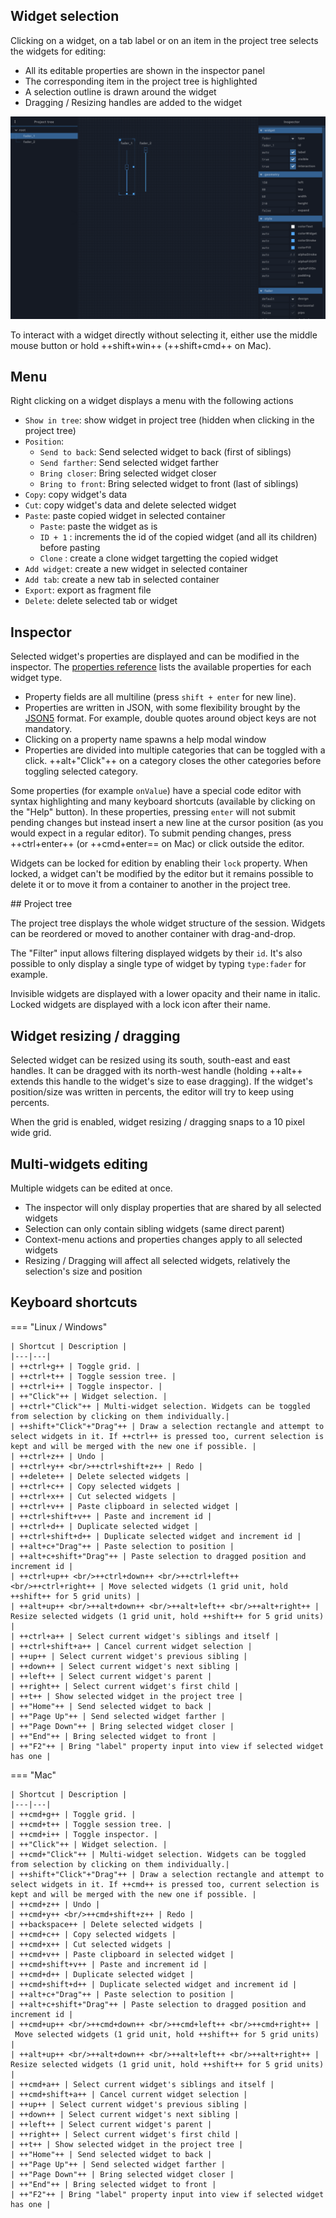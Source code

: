 ## Widget selection

Clicking on a widget, on a tab label or on an item in the project tree selects the widgets for editing:

- All its editable properties are shown in the inspector panel
- The corresponding item in the project tree is highlighted
- A selection outline is drawn around the widget
- Dragging / Resizing handles are added to the widget

![](../../img/screenshots/editor.png)

To interact with a widget directly without selecting it, either use the middle mouse button or hold ++shift+win++ (++shift+cmd++ on Mac).

## Menu

Right clicking on a widget displays a menu with the following actions

- `Show in tree`: show widget in project tree (hidden when clicking in the project tree)
- `Position`:
    - `Send to back`: Send selected widget to back (first of siblings)
    - `Send farther`: Send selected widget farther
    - `Bring closer`: Bring selected widget closer
    - `Bring to front`: Bring selected widget to front (last of siblings)
- `Copy`: copy widget's data
- `Cut`: copy widget's data and delete selected widget
- `Paste`: paste copied widget in selected container
    - `Paste`: paste the widget as is
    - `ID + 1` : increments the id of the copied widget (and all its children) before pasting
    - `Clone` : create a clone widget targetting the copied widget
- `Add widget`: create a new widget in selected container
- `Add tab`: create a new tab in selected container
- `Export`: export as fragment file
- `Delete`: delete selected tab or widget


## Inspector

Selected widget's properties are displayed and can be modified in the inspector. The [properties reference](../widgets/properties-reference.md) lists the available properties for each widget type.

- Property fields are all multiline (press `shift + enter` for new line).
- Properties are written in JSON, with some flexibility brought by the [JSON5](https://github.com/json5/json5) format. For example, double quotes around object keys are not mandatory.
- Clicking on a property name spawns a help modal window
- Properties are divided into multiple categories that can be toggled with a click. ++alt+"Click"++ on a category closes the other categories before toggling selected category.

Some properties (for example `onValue`) have a special code editor with syntax highlighting and many keyboard shortcuts (available by clicking on the "Help" button). In these properties, pressing `enter` will not submit pending changes but instead insert a new line at the cursor position (as you would expect in a regular editor). To submit pending changes, press ++ctrl+enter++ (or ++cmd+enter== on Mac) or click outside the editor.

Widgets can be locked for edition by enabling their `lock` property. When locked, a widget can't be modified by the editor but it remains possible to delete it or to move it from a container to another in the project tree.

## Project tree

The project tree displays the whole widget structure of the session. Widgets can be reordered or moved to another container with drag-and-drop.

The "Filter" input allows filtering displayed widgets by their `id`. It's also possible to only display a single type of widget by typing `type:fader` for example.

Invisible widgets are displayed with a lower opacity and their name in italic. Locked widgets are displayed with a lock icon after their name.  

## Widget resizing / dragging

Selected widget can be resized using its south, south-east and east handles. It can be dragged with its north-west handle (holding ++alt++ extends this handle to the widget's size to ease dragging). If the widget's position/size was written in percents, the editor will try to keep using percents.

When the grid is enabled, widget resizing / dragging snaps to a 10 pixel wide grid.

## Multi-widgets editing

Multiple widgets can be edited at once.

- The inspector will only display properties that are shared by all selected widgets
- Selection can only contain sibling widgets (same direct parent)
- Context-menu actions and properties changes apply to all selected widgets
- Resizing / Dragging will affect all selected widgets, relatively the selection's size and position


## Keyboard shortcuts

=== "Linux / Windows"

    | Shortcut | Description |
    |---|---|
    | ++ctrl+g++ | Toggle grid. |
    | ++ctrl+t++ | Toggle session tree. |
    | ++ctrl+i++ | Toggle inspector. |
    | ++"Click"++ | Widget selection. |
    | ++ctrl+"Click"++ | Multi-widget selection. Widgets can be toggled from selection by clicking on them individually.|
    | ++shift+"Click"+"Drag"++ | Draw a selection rectangle and attempt to select widgets in it. If ++ctrl++ is pressed too, current selection is kept and will be merged with the new one if possible. |
    | ++ctrl+z++ | Undo |
    | ++ctrl+y++ <br/>++ctrl+shift+z++ | Redo |
    | ++delete++ | Delete selected widgets |
    | ++ctrl+c++ | Copy selected widgets |
    | ++ctrl+x++ | Cut selected widgets |
    | ++ctrl+v++ | Paste clipboard in selected widget |
    | ++ctrl+shift+v++ | Paste and increment id |
    | ++ctrl+d++ | Duplicate selected widget |
    | ++ctrl+shift+d++ | Duplicate selected widget and increment id |
    | ++alt+c+"Drag"++ | Paste selection to position |
    | ++alt+c+shift+"Drag"++ | Paste selection to dragged position and increment id |
    | ++ctrl+up++ <br/>++ctrl+down++ <br/>++ctrl+left++ <br/>++ctrl+right++ | Move selected widgets (1 grid unit, hold ++shift++ for 5 grid units) |
    | ++alt+up++ <br/>++alt+down++ <br/>++alt+left++ <br/>++alt+right++ | Resize selected widgets (1 grid unit, hold ++shift++ for 5 grid units) |
    | ++ctrl+a++ | Select current widget's siblings and itself |
    | ++ctrl+shift+a++ | Cancel current widget selection |
    | ++up++ | Select current widget's previous sibling |
    | ++down++ | Select current widget's next sibling |
    | ++left++ | Select current widget's parent |
    | ++right++ | Select current widget's first child |
    | ++t++ | Show selected widget in the project tree |
    | ++"Home"++ | Send selected widget to back |
    | ++"Page Up"++ | Send selected widget farther |
    | ++"Page Down"++ | Bring selected widget closer |
    | ++"End"++ | Bring selected widget to front |
    | ++"F2"++ | Bring "label" property input into view if selected widget has one |


=== "Mac"

    | Shortcut | Description |
    |---|---|
    | ++cmd+g++ | Toggle grid. |
    | ++cmd+t++ | Toggle session tree. |
    | ++cmd+i++ | Toggle inspector. |
    | ++"Click"++ | Widget selection. |
    | ++cmd+"Click"++ | Multi-widget selection. Widgets can be toggled from selection by clicking on them individually.|
    | ++shift+"Click"+"Drag"++ | Draw a selection rectangle and attempt to select widgets in it. If ++cmd++ is pressed too, current selection is kept and will be merged with the new one if possible. |
    | ++cmd+z++ | Undo |
    | ++cmd+y++ <br/>++cmd+shift+z++ | Redo |
    | ++backspace++ | Delete selected widgets |
    | ++cmd+c++ | Copy selected widgets |
    | ++cmd+x++ | Cut selected widgets |
    | ++cmd+v++ | Paste clipboard in selected widget |
    | ++cmd+shift+v++ | Paste and increment id |
    | ++cmd+d++ | Duplicate selected widget |
    | ++cmd+shift+d++ | Duplicate selected widget and increment id |
    | ++alt+c+"Drag"++ | Paste selection to position |
    | ++alt+c+shift+"Drag"++ | Paste selection to dragged position and increment id |
    | ++cmd+up++ <br/>++cmd+down++ <br/>++cmd+left++ <br/>++cmd+right++ | Move selected widgets (1 grid unit, hold ++shift++ for 5 grid units) |
    | ++alt+up++ <br/>++alt+down++ <br/>++alt+left++ <br/>++alt+right++ | Resize selected widgets (1 grid unit, hold ++shift++ for 5 grid units) |
    | ++cmd+a++ | Select current widget's siblings and itself |
    | ++cmd+shift+a++ | Cancel current widget selection |
    | ++up++ | Select current widget's previous sibling |
    | ++down++ | Select current widget's next sibling |
    | ++left++ | Select current widget's parent |
    | ++right++ | Select current widget's first child |
    | ++t++ | Show selected widget in the project tree |
    | ++"Home"++ | Send selected widget to back |
    | ++"Page Up"++ | Send selected widget farther |
    | ++"Page Down"++ | Bring selected widget closer |
    | ++"End"++ | Bring selected widget to front |
    | ++"F2"++ | Bring "label" property input into view if selected widget has one |
